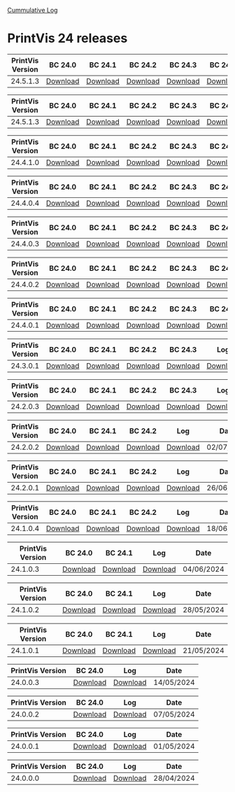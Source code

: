 [Cummulative Log](https://printvis.blob.core.windows.net/releases/pv365bc-24/PrintVis%2024%20release%20log.csv)
# PrintVis 24 releases
|PrintVis Version|BC 24.0 | BC 24.1 | BC 24.2 | BC 24.3 | BC 24.4 | BC 24.5 |Log|Date|
|---|---| ---| ---| ---| ---| ---|---|---|
|24.5.1.3|[Download](https://printvis.blob.core.windows.net/releases/pv365bc-24/24.5/1.3/24.0%20RuntimePackages.zip)| [Download](https://printvis.blob.core.windows.net/releases/pv365bc-24/24.5/1.3/24.1%20RuntimePackages.zip)| [Download](https://printvis.blob.core.windows.net/releases/pv365bc-24/24.5/1.3/24.2%20RuntimePackages.zip)| [Download](https://printvis.blob.core.windows.net/releases/pv365bc-24/24.5/1.3/24.3%20RuntimePackages.zip)| [Download](https://printvis.blob.core.windows.net/releases/pv365bc-24/24.5/1.3/24.4%20RuntimePackages.zip)| [Download](https://printvis.blob.core.windows.net/releases/pv365bc-24/24.5/1.3/24.5%20RuntimePackages.zip)|[Download](https://printvis.blob.core.windows.net/releases/pv365bc-24/24.5/1.3/24.5.1.3%20release%20log.csv)|24/09/2024|

|PrintVis Version|BC 24.0 | BC 24.1 | BC 24.2 | BC 24.3 | BC 24.4 | BC 24.5 |Log|Date|
|---|---| ---| ---| ---| ---| ---|---|---|
|24.5.1.3|[Download](https://printvis.blob.core.windows.net/releases/pv365bc-24/24.5/1.3/24.0%20RuntimePackages.zip)| [Download](https://printvis.blob.core.windows.net/releases/pv365bc-24/24.5/1.3/24.1%20RuntimePackages.zip)| [Download](https://printvis.blob.core.windows.net/releases/pv365bc-24/24.5/1.3/24.2%20RuntimePackages.zip)| [Download](https://printvis.blob.core.windows.net/releases/pv365bc-24/24.5/1.3/24.3%20RuntimePackages.zip)| [Download](https://printvis.blob.core.windows.net/releases/pv365bc-24/24.5/1.3/24.4%20RuntimePackages.zip)| [Download](https://printvis.blob.core.windows.net/releases/pv365bc-24/24.5/1.3/24.5%20RuntimePackages.zip)|[Download](https://printvis.blob.core.windows.net/releases/pv365bc-24/24.5/1.3/24.5.1.3%20release%20log.csv)|20/09/2024|

|PrintVis Version|BC 24.0 | BC 24.1 | BC 24.2 | BC 24.3 | BC 24.4 |Log|Date|
|---|---| ---| ---| ---| ---|---|---|
|24.4.1.0|[Download](https://printvis.blob.core.windows.net/releases/pv365bc-24/24.4/1.0/24.0%20RuntimePackages.zip)| [Download](https://printvis.blob.core.windows.net/releases/pv365bc-24/24.4/1.0/24.1%20RuntimePackages.zip)| [Download](https://printvis.blob.core.windows.net/releases/pv365bc-24/24.4/1.0/24.2%20RuntimePackages.zip)| [Download](https://printvis.blob.core.windows.net/releases/pv365bc-24/24.4/1.0/24.3%20RuntimePackages.zip)| [Download](https://printvis.blob.core.windows.net/releases/pv365bc-24/24.4/1.0/24.4%20RuntimePackages.zip)|[Download](https://printvis.blob.core.windows.net/releases/pv365bc-24/24.4/1.0/24.4.1.0%20release%20log.csv)|10/09/2024|

|PrintVis Version|BC 24.0 | BC 24.1 | BC 24.2 | BC 24.3 | BC 24.4 |Log|Date|
|---|---| ---| ---| ---| ---|---|---|
|24.4.0.4|[Download](https://printvis.blob.core.windows.net/releases/pv365bc-24/24.4/0.4/24.0%20RuntimePackages.zip)| [Download](https://printvis.blob.core.windows.net/releases/pv365bc-24/24.4/0.4/24.1%20RuntimePackages.zip)| [Download](https://printvis.blob.core.windows.net/releases/pv365bc-24/24.4/0.4/24.2%20RuntimePackages.zip)| [Download](https://printvis.blob.core.windows.net/releases/pv365bc-24/24.4/0.4/24.3%20RuntimePackages.zip)| [Download](https://printvis.blob.core.windows.net/releases/pv365bc-24/24.4/0.4/24.4%20RuntimePackages.zip)|[Download](https://printvis.blob.core.windows.net/releases/pv365bc-24/24.4/0.4/24.4.0.4%20release%20log.csv)|03/09/2024|

|PrintVis Version|BC 24.0 | BC 24.1 | BC 24.2 | BC 24.3 | BC 24.4 |Log|Date|
|---|---| ---| ---| ---| ---|---|---|
|24.4.0.3|[Download](https://printvis.blob.core.windows.net/releases/pv365bc-24/24.4/0.3/24.0%20RuntimePackages.zip)| [Download](https://printvis.blob.core.windows.net/releases/pv365bc-24/24.4/0.3/24.1%20RuntimePackages.zip)| [Download](https://printvis.blob.core.windows.net/releases/pv365bc-24/24.4/0.3/24.2%20RuntimePackages.zip)| [Download](https://printvis.blob.core.windows.net/releases/pv365bc-24/24.4/0.3/24.3%20RuntimePackages.zip)| [Download](https://printvis.blob.core.windows.net/releases/pv365bc-24/24.4/0.3/24.4%20RuntimePackages.zip)|[Download](https://printvis.blob.core.windows.net/releases/pv365bc-24/24.4/0.3/24.4.0.3%20release%20log.csv)|27/08/2024|

|PrintVis Version|BC 24.0 | BC 24.1 | BC 24.2 | BC 24.3 | BC 24.4 |Log|Date|
|---|---| ---| ---| ---| ---|---|---|
|24.4.0.2|[Download](https://printvis.blob.core.windows.net/releases/pv365bc-24/24.4/0.2/24.0%20RuntimePackages.zip)| [Download](https://printvis.blob.core.windows.net/releases/pv365bc-24/24.4/0.2/24.1%20RuntimePackages.zip)| [Download](https://printvis.blob.core.windows.net/releases/pv365bc-24/24.4/0.2/24.2%20RuntimePackages.zip)| [Download](https://printvis.blob.core.windows.net/releases/pv365bc-24/24.4/0.2/24.3%20RuntimePackages.zip)| [Download](https://printvis.blob.core.windows.net/releases/pv365bc-24/24.4/0.2/24.4%20RuntimePackages.zip)|[Download](https://printvis.blob.core.windows.net/releases/pv365bc-24/24.4/0.2/24.4.0.2%20release%20log.csv)|20/08/2024|

|PrintVis Version|BC 24.0 | BC 24.1 | BC 24.2 | BC 24.3 | BC 24.4 |Log|Date|
|---|---| ---| ---| ---| ---|---|---|
|24.4.0.1|[Download](https://printvis.blob.core.windows.net/releases/pv365bc-24/24.4/0.1/24.0%20RuntimePackages.zip)| [Download](https://printvis.blob.core.windows.net/releases/pv365bc-24/24.4/0.1/24.1%20RuntimePackages.zip)| [Download](https://printvis.blob.core.windows.net/releases/pv365bc-24/24.4/0.1/24.2%20RuntimePackages.zip)| [Download](https://printvis.blob.core.windows.net/releases/pv365bc-24/24.4/0.1/24.3%20RuntimePackages.zip)| [Download](https://printvis.blob.core.windows.net/releases/pv365bc-24/24.4/0.1/24.4%20RuntimePackages.zip)|[Download](https://printvis.blob.core.windows.net/releases/pv365bc-24/24.4/0.1/24.4.0.1%20release%20log.csv)|06/08/2024|

|PrintVis Version|BC 24.0 | BC 24.1 | BC 24.2 | BC 24.3 |Log|Date|
|---|---| ---| ---| ---|---|---|
|24.3.0.1|[Download](https://printvis.blob.core.windows.net/releases/pv365bc-24/24.3/0.1/24.0%20RuntimePackages.zip)| [Download](https://printvis.blob.core.windows.net/releases/pv365bc-24/24.3/0.1/24.1%20RuntimePackages.zip)| [Download](https://printvis.blob.core.windows.net/releases/pv365bc-24/24.3/0.1/24.2%20RuntimePackages.zip)| [Download](https://printvis.blob.core.windows.net/releases/pv365bc-24/24.3/0.1/24.3%20RuntimePackages.zip)|[Download](https://printvis.blob.core.windows.net/releases/pv365bc-24/24.3/0.1/24.3.0.1%20release%20log.csv)|23/07/2024|


|PrintVis Version|BC 24.0 | BC 24.1 | BC 24.2 | BC 24.3 |Log|Date|
|---|---| ---| ---| ---|---|---|
|24.2.0.3|[Download](https://printvis.blob.core.windows.net/releases/pv365bc-24/24.2/0.3/24.0%20RuntimePackages.zip)| [Download](https://printvis.blob.core.windows.net/releases/pv365bc-24/24.2/0.3/24.1%20RuntimePackages.zip)| [Download](https://printvis.blob.core.windows.net/releases/pv365bc-24/24.2/0.3/24.2%20RuntimePackages.zip)| [Download](https://printvis.blob.core.windows.net/releases/pv365bc-24/24.2/0.3/24.3%20RuntimePackages.zip)|[Download](https://printvis.blob.core.windows.net/releases/pv365bc-24/24.2/0.3/24.2.0.3%20release%20log.csv)|09/07/2024|

|PrintVis Version|BC 24.0 | BC 24.1 | BC 24.2 |Log|Date|
|---|---| ---| ---|---|---|
|24.2.0.2|[Download](https://printvis.blob.core.windows.net/releases/pv365bc-24/24.2/0.2/24.0%20RuntimePackages.zip)| [Download](https://printvis.blob.core.windows.net/releases/pv365bc-24/24.2/0.2/24.1%20RuntimePackages.zip)| [Download](https://printvis.blob.core.windows.net/releases/pv365bc-24/24.2/0.2/24.2%20RuntimePackages.zip)|[Download](https://printvis.blob.core.windows.net/releases/pv365bc-24/24.2/0.2/24.2.0.2%20release%20log.csv)|02/07/2024|

|PrintVis Version|BC 24.0 | BC 24.1 | BC 24.2 |Log|Date|
|---|---| ---| ---|---|---|
|24.2.0.1|[Download](https://printvis.blob.core.windows.net/releases/pv365bc-24/24.2/0.1/24.0%20RuntimePackages.zip)| [Download](https://printvis.blob.core.windows.net/releases/pv365bc-24/24.2/0.1/24.1%20RuntimePackages.zip)| [Download](https://printvis.blob.core.windows.net/releases/pv365bc-24/24.2/0.1/24.2%20RuntimePackages.zip)|[Download](https://printvis.blob.core.windows.net/releases/pv365bc-24/24.2/0.1/24.2.0.1%20release%20log.csv)|26/06/2024|

|PrintVis Version|BC 24.0 | BC 24.1 | BC 24.2 |Log|Date|
|---|---| ---| ---|---|---|
|24.1.0.4|[Download](https://printvis.blob.core.windows.net/releases/pv365bc-24/24.1/0.4/24.0%20RuntimePackages.zip)| [Download](https://printvis.blob.core.windows.net/releases/pv365bc-24/24.1/0.4/24.1%20RuntimePackages.zip)| [Download](https://printvis.blob.core.windows.net/releases/pv365bc-24/24.1/0.4/24.2%20RuntimePackages.zip)|[Download](https://printvis.blob.core.windows.net/releases/pv365bc-24/24.1/0.4/24.1.0.4%20release%20log.csv)|18/06/2024|

|PrintVis Version|BC 24.0 | BC 24.1 |Log|Date|
|---|---| ---|---|---|
|24.1.0.3|[Download](https://printvis.blob.core.windows.net/releases/pv365bc-24/24.1/0.3/24.0%20RuntimePackages.zip)| [Download](https://printvis.blob.core.windows.net/releases/pv365bc-24/24.1/0.3/24.1%20RuntimePackages.zip)|[Download](https://printvis.blob.core.windows.net/releases/pv365bc-24/24.1/0.3/24.1.0.3%20release%20log.csv)|04/06/2024|

|PrintVis Version|BC 24.0 | BC 24.1 |Log|Date|
|---|---| ---|---|---|
|24.1.0.2|[Download](https://printvis.blob.core.windows.net/releases/pv365bc-24/24.1/0.2/24.0%20RuntimePackages.zip)| [Download](https://printvis.blob.core.windows.net/releases/pv365bc-24/24.1/0.2/24.1%20RuntimePackages.zip)|[Download](https://printvis.blob.core.windows.net/releases/pv365bc-24/24.1/0.2/24.1.0.2%20release%20log.csv)|28/05/2024|

|PrintVis Version|BC 24.0 | BC 24.1 |Log|Date|
|---|---| ---|---|---|
|24.1.0.1|[Download](https://printvis.blob.core.windows.net/releases/pv365bc-24/24.1/0.1/24.0%20RuntimePackages.zip)| [Download](https://printvis.blob.core.windows.net/releases/pv365bc-24/24.1/0.1/24.1%20RuntimePackages.zip)|[Download](https://printvis.blob.core.windows.net/releases/pv365bc-24/24.1/0.1/24.1.0.1%20release%20log.csv)|21/05/2024|

|PrintVis Version|BC 24.0 |Log|Date|
|---|---|---|---|
|24.0.0.3|[Download](https://printvis.blob.core.windows.net/releases/pv365bc-24/24.0/0.3/24.0%20RuntimePackages.zip)|[Download](https://printvis.blob.core.windows.net/releases/pv365bc-24/24.0/0.3/24.0.0.3%20release%20log.csv)|14/05/2024|

|PrintVis Version|BC 24.0 |Log|Date|
|---|---|---|---|
|24.0.0.2|[Download](https://printvis.blob.core.windows.net/releases/pv365bc-24/24.0/0.2/24.0%20RuntimePackages.zip)|[Download](https://printvis.blob.core.windows.net/releases/pv365bc-24/24.0/0.2/24.0.0.2%20release%20log.csv)|07/05/2024|

|PrintVis Version|BC 24.0 |Log|Date|
|---|---|---|---|
|24.0.0.1|[Download](https://printvis.blob.core.windows.net/releases/pv365bc-24/24.0/0.1/24.0%20RuntimePackages.zip)|[Download](https://printvis.blob.core.windows.net/releases/pv365bc-24/24.0/0.1/24.0.0.1%20release%20log.csv)|01/05/2024|

|PrintVis Version|BC 24.0 |Log|Date|
|---|---|---|---|
|24.0.0.0|[Download](https://printvis.blob.core.windows.net/releases/pv365bc-24/24.0/0.0/24.0%20RuntimePackages.zip)|[Download](https://printvis.blob.core.windows.net/releases/pv365bc-24/24.0/0.0/24.0.0.0%20release%20log.csv)|28/04/2024|
